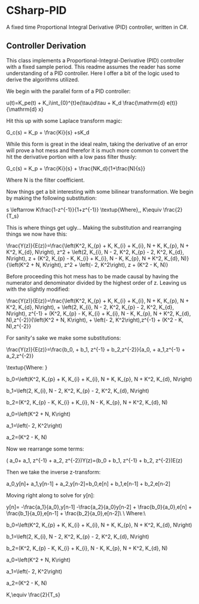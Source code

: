 # CSharp-PID
A fixed time Proportional Integral Derivative (PID) controller, written in C#.

## Controller Derivation

This class implements a Proportional-Integral-Derivative (PID) controller with a fixed sample period.
This readme assumes the reader has some understanding of a PID controller. Here I offer a bit of the logic used to derive the algorithms utilized.

We begin with the parallel form of a PID controller:

u(t)=K_pe(t) + K_i\int_{0}^{t}e(\tau)d\tau + K_d \frac{\mathrm{d} e(t)}{\mathrm{d} x}

Hit this up with some Laplace transform magic:

G_c(s) = K_p + \frac{Ki}{s} +sK_d

While this form is great in the ideal realm, taking the derivative of an error will prove a hot mess and therefor it is much more common to convert the hit the derivative portion with a low pass filter thusly:

G_c(s) = K_p + \frac{Ki}{s} + \frac{NK_d}{1+\frac{N}{s}}

Where N is the filter coefficient.

Now things get a bit interesting with some bilinear transformation. We begin by making the following substitution:  

s \leftarrow K\frac{1-z^{-1}}{1+z^{-1}}
\textup{Where}\,\, K\equiv \frac{2}{T_s}

This is where things get ugly… Making the substitution and rearranging things we now have this:

\frac{Y(z)}{E(z)}=\frac{\left(K^2\, K_{p} + K\, K_{i} + K_{i}\, N + K\, K_{p}\, N + K^2\, K_{d}\, N\right)\, z^2 + \left(2\, K_{i}\, N - 2\, K^2\, K_{p} - 2\, K^2\, K_{d}\, N\right)\, z + (K^2\, K_{p} - K\, K_{i} + K_{i}\, N - K\, K_{p}\, N + K^2\, K_{d}\, N)}{\left(K^2 + N\, K\right)\, z^2 + \left(- 2\, K^2\right)\, z + (K^2 - K\, N)}

Before proceeding this hot mess has to be made causal by having the numerator and denominator divided by the highest order of z. Leaving us with the slightly modified:

\frac{Y(z)}{E(z)}=\frac{\left(K^2\, K_{p} + K\, K_{i} + K_{i}\, N + K\, K_{p}\, N + K^2\, K_{d}\, N\right)\, + \left(2\, K_{i}\, N - 2\, K^2\, K_{p} - 2\, K^2\, K_{d}\, N\right)\, z^{-1} + (K^2\, K_{p} - K\, K_{i} + K_{i}\, N - K\, K_{p}\, N + K^2\, K_{d}\, N)\,z^{-2}}{\left(K^2 + N\, K\right)\, + \left(- 2\, K^2\right)\,z^{-1} + (K^2 - K\, N)\,z^{-2}}

For sanity's sake we make some substitutions:

\frac{Y(z)}{E(z)}=\frac{b_0\, + b_1\, z^{-1} + b_2\,z^{-2}}{a_0\, + a_1\,z^{-1} + a_2\,z^{-2}}

\textup{Where: }

b_0=\left(K^2\, K_{p} + K\, K_{i} + K_{i}\, N + K\, K_{p}\, N + K^2\, K_{d}\, N\right)

b_1=\left(2\, K_{i}\, N - 2\, K^2\, K_{p} - 2\, K^2\, K_{d}\, N\right)

b_2=(K^2\, K_{p} - K\, K_{i} + K_{i}\, N - K\, K_{p}\, N + K^2\, K_{d}\, N)

a_0=\left(K^2 + N\, K\right)

a_1=\left(- 2\, K^2\right)

a_2=(K^2 - K\, N)

Now we rearrange some terms:

( a_0+ a_1\, z^{-1} + a_2\, z^{-2})Y(z)=(b_0 + b_1\,  z^{-1} + b_2\,  z^{-2})E(z)

Then we take the inverse z-transform:

a_0\,y[n]+ a_1\,y[n-1] + a_2\,y[n-2]=b_0\,e[n] + b_1\,e[n-1] + b_2\,e[n-2]

Moving right along to solve for y[n]:

y[n]= -\frac{a_1}{a_0}\,y[n-1] -\frac{a_2}{a_0}y[n-2] + \frac{b_0}{a_0}\,e[n] + \frac{b_1}{a_0}\,e[n-1] + \frac{b_2}{a_0}\,e[n-2]\\ \\
Where:\\

b_0=\left(K^2\, K_{p} + K\, K_{i} + K_{i}\, N + K\, K_{p}\, N + K^2\, K_{d}\, N\right)

b_1=\left(2\, K_{i}\, N - 2\, K^2\, K_{p} - 2\, K^2\, K_{d}\, N\right)

b_2=(K^2\, K_{p} - K\, K_{i} + K_{i}\, N - K\, K_{p}\, N + K^2\, K_{d}\, N)

a_0=\left(K^2 + N\, K\right)

a_1=\left(- 2\, K^2\right)

a_2=(K^2 - K\, N)

K\,\equiv \frac{2}{T_s}

